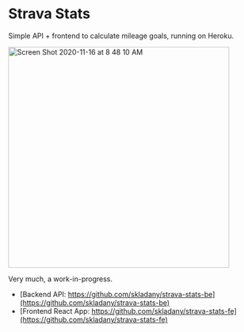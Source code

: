 # Strava Stats

Simple API + frontend to calculate mileage goals, running on Heroku.

<img width="446" alt="Screen Shot 2020-11-16 at 8 48 10 AM" src="https://user-images.githubusercontent.com/4061981/99259869-a2abdc00-27e8-11eb-9a79-129a08e19982.png">

Very much, a work-in-progress.

- [Backend API: https://github.com/skladany/strava-stats-be](https://github.com/skladany/strava-stats-be)
- [Frontend React App: https://github.com/skladany/strava-stats-fe](https://github.com/skladany/strava-stats-fe)
